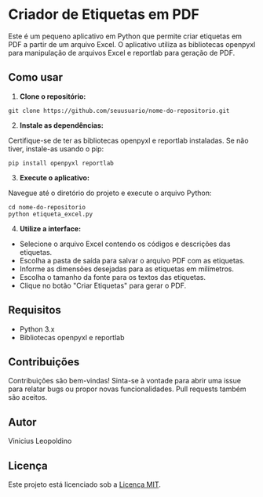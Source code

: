 
# Criador de Etiquetas em PDF
Este é um pequeno aplicativo em Python que permite criar etiquetas em PDF a partir de um arquivo Excel. O aplicativo utiliza as bibliotecas openpyxl para manipulação de arquivos Excel e reportlab para geração de PDF.

## Como usar
1. **Clone o repositório:**
```
git clone https://github.com/seuusuario/nome-do-repositorio.git
```

2. **Instale as dependências:**

Certifique-se de ter as bibliotecas openpyxl e reportlab instaladas. Se não tiver, instale-as usando o pip:
```
pip install openpyxl reportlab
```

3. **Execute o aplicativo:**

Navegue até o diretório do projeto e execute o arquivo Python:
```
cd nome-do-repositorio
python etiqueta_excel.py
```

4. **Utilize a interface:**

- Selecione o arquivo Excel contendo os códigos e descrições das etiquetas.
- Escolha a pasta de saída para salvar o arquivo PDF com as etiquetas.
- Informe as dimensões desejadas para as etiquetas em milímetros.
- Escolha o tamanho da fonte para os textos das etiquetas.
- Clique no botão "Criar Etiquetas" para gerar o PDF.

## Requisitos
- Python 3.x
- Bibliotecas openpyxl e reportlab

## Contribuições

Contribuições são bem-vindas! Sinta-se à vontade para abrir uma issue para relatar bugs ou propor novas funcionalidades. Pull requests também são aceitos.

## Autor

Vinicius Leopoldino

## Licença

Este projeto está licenciado sob a [Licença MIT](LICENSE).
